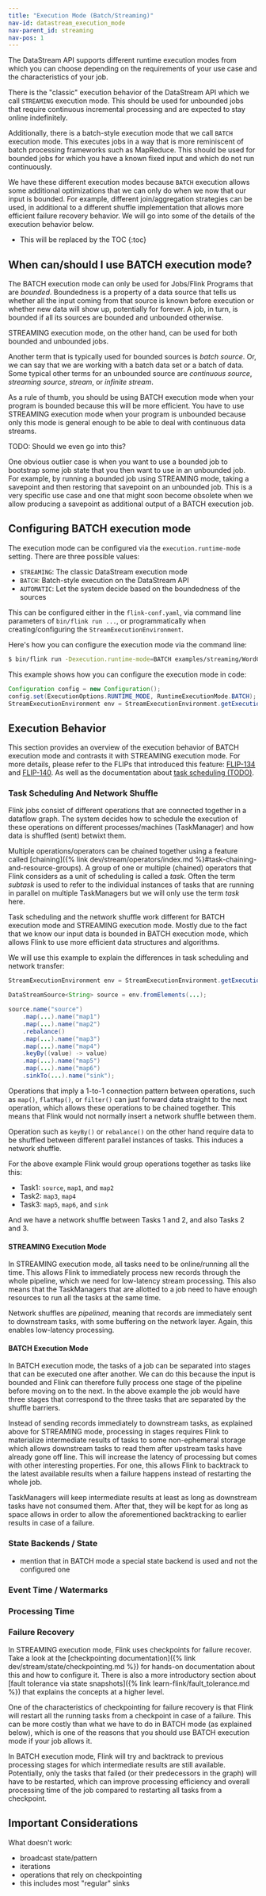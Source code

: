 ```yaml
---
title: "Execution Mode (Batch/Streaming)"
nav-id: datastream_execution_mode
nav-parent_id: streaming
nav-pos: 1
---
```

<!--
Licensed to the Apache Software Foundation (ASF) under one
or more contributor license agreements.  See the NOTICE file
distributed with this work for additional information
regarding copyright ownership.  The ASF licenses this file
to you under the Apache License, Version 2.0 (the
"License"); you may not use this file except in compliance
with the License.  You may obtain a copy of the License at

  http://www.apache.org/licenses/LICENSE-2.0

Unless required by applicable law or agreed to in writing,
software distributed under the License is distributed on an
"AS IS" BASIS, WITHOUT WARRANTIES OR CONDITIONS OF ANY
KIND, either express or implied.  See the License for the
specific language governing permissions and limitations
under the License.
-->

The DataStream API supports different runtime execution modes from which you
can choose depending on the requirements of your use case and the
characteristics of your job.

There is the "classic" execution behavior of the DataStream API which we call
`STREAMING` execution mode. This should be used for unbounded jobs that require
continuous incremental processing and are expected to stay online indefinitely.

Additionally, there is a batch-style execution mode that we call `BATCH`
execution mode. This executes jobs in a way that is more reminiscent of batch
processing frameworks such as MapReduce. This should be used for bounded jobs
for which you have a known fixed input and which do not run continuously.

We have these different execution modes because `BATCH` execution allows some
additional optimizations that we can only do when we now that our input is
bounded. For example, different join/aggregation strategies can be used, in
additional to a different shuffle implementation that allows more efficient
failure recovery behavior. We will go into some of the details of the execution
behavior below.

* This will be replaced by the TOC
{:toc}

## When can/should I use BATCH execution mode?

The BATCH execution mode can only be used for Jobs/Flink Programs that are
_bounded_. Boundedness is a property of a data source that tells us whether all
the input coming from that source is known before execution or whether new data
will show up, potentially for forever. A job, in turn, is bounded if all its
sources are bounded and unbounded otherwise.

STREAMING execution mode, on the other hand, can be used for both bounded and
unbounded jobs.

Another term that is typically used for bounded sources is _batch source_. Or,
we can say that we are working with a batch data set or a batch of data. Some
typical other terms for an unbounded source are _continuous source_, _streaming
source_, _stream_, or _infinite stream_.

As a rule of thumb, you should be using BATCH execution mode when your program
is bounded because this will be more efficient. You have to use STREAMING
execution mode when your program is unbounded because only this mode is general
enough to be able to deal with continuous data streams.

TODO: Should we even go into this?

One obvious outlier case is when you want to use a bounded job to bootstrap
some job state that you then want to use in an unbounded job. For example, by
running a bounded job using STREAMING mode, taking a savepoint and then
restoring that savepoint on an unbounded job. This is a very specific use case
and one that might soon become obsolete when we allow producing a savepoint as
additional output of a BATCH execution job.

## Configuring BATCH execution mode

The execution mode can be configured via the `execution.runtime-mode` setting.
There are three possible values:

 - `STREAMING`: The classic DataStream execution mode
 - `BATCH`: Batch-style execution on the DataStream API
 - `AUTOMATIC`: Let the system decide based on the boundedness of the sources

 This can be configured either in the `flink-conf.yaml`, via command line
 parameters of `bin/flink run ...`, or programmatically when
 creating/configuring the `StreamExecutionEnvironment`.

 Here's how you can configure the execution mode via the command line:

 ```bash
 $ bin/flink run -Dexecution.runtime-mode=BATCH examples/streaming/WordCount.jar
 ```

 This example shows how you can configure the execution mode in code:

 ```java
Configuration config = new Configuration();
config.set(ExecutionOptions.RUNTIME_MODE, RuntimeExecutionMode.BATCH);
StreamExecutionEnvironment env = StreamExecutionEnvironment.getExecutionEnvironment(config);
 ```

## Execution Behavior

This section provides an overview of the execution behavior of BATCH execution
mode and contrasts it with STREAMING execution mode. For more details, please
refer to the FLIPs that introduced this feature:
[FLIP-134](https://cwiki.apache.org/confluence/x/4i94CQ) and
[FLIP-140](https://cwiki.apache.org/confluence/x/kDh4CQ). As well as the
documentation about [task scheduling (TODO)](<TODO>).

### Task Scheduling And Network Shuffle

Flink jobs consist of different operations that are connected together in a
dataflow graph. The system decides how to schedule the execution of these
operations on different processes/machines (TaskManager) and how data is
shuffled (sent) betwixt them.

Multiple operations/operators can be chained together using a feature called
[chaining]({% link dev/stream/operators/index.md
%}#task-chaining-and-resource-groups). A group of one or multiple (chained)
operators that Flink considers as a unit of scheduling is called a _task_.
Often the term _subtask_ is used to refer to the individual instances of tasks
that are running in parallel on multiple TaskManagers but we will only use the
term _task_ here.

Task scheduling and the network shuffle work different for BATCH execution mode
and STREAMING execution mode. Mostly due to the fact that we know our input
data is bounded in BATCH execution mode, which allows Flink to use more
efficient data structures and algorithms.

We will use this example to explain the differences in task scheduling and
network transfer:

```java
StreamExecutionEnvironment env = StreamExecutionEnvironment.getExecutionEnvironment();

DataStreamSource<String> source = env.fromElements(...);

source.name("source")
	.map(...).name("map1")
	.map(...).name("map2")
	.rebalance()
	.map(...).name("map3")
	.map(...).name("map4")
	.keyBy((value) -> value)
	.map(...).name("map5")
	.map(...).name("map6")
	.sinkTo(...).name("sink");
```

Operations that imply a 1-to-1 connection pattern between operations, such as
`map()`, `flatMap()`, or `filter()` can just forward data straight to the next
operation, which allows these operations to be chained together. This means
that Flink would not normally insert a network shuffle between them.

Operation such as `keyBy()` or `rebalance()` on the other hand require data to
be shuffled between different parallel instances of tasks. This induces a
network shuffle.

For the above example Flink would group operations together as tasks like this:

- Task1: `source`, `map1`, and `map2`
- Task2: `map3`, `map4`
- Task3: `map5`, `map6`, and `sink`

And we have a network shuffle between Tasks 1 and 2, and also Tasks 2 and 3.

#### STREAMING Execution Mode

In STREAMING execution mode, all tasks need to be online/running all the time.
This allows Flink to immediately process new records through the whole
pipeline, which we need for low-latency stream processing. This also means that
the TaskManagers that are allotted to a job need to have enough resources to
run all the tasks at the same time.

Network shuffles are _pipelined_, meaning that records are immediately sent to
downstream tasks, with some buffering on the network layer. Again, this enables
low-latency processing.

#### BATCH Execution Mode

In BATCH execution mode, the tasks of a job can be separated into stages that
can be executed one after another. We can do this because the input is bounded
and Flink can therefore fully process one stage of the pipeline before moving
on to the next. In the above example the job would have three stages that
correspond to the three tasks that are separated by the shuffle barriers.

Instead of sending records immediately to downstream tasks, as explained above
for STREAMING mode, processing in stages requires Flink to materialize
intermediate results of tasks to some non-ephemeral storage which allows
downstream tasks to read them after upstream tasks have already gone off line.
This will increase the latency of processing but comes with other interesting
properties. For one, this allows Flink to backtrack to the latest available
results when a failure happens instead of restarting the whole job.

TaskManagers will keep intermediate results at least as long as downstream
tasks have not consumed them. After that, they will be kept for as long as
space allows in order to allow the aforementioned backtracking to earlier
results in case of a failure.

### State Backends / State

- mention that in BATCH mode a special state backend is used and not the
  configured one

### Event Time / Watermarks

### Processing Time

### Failure Recovery

In STREAMING execution mode, Flink uses checkpoints for failure recover. Take a
look at the [checkpointing documentation]({% link
dev/stream/state/checkpointing.md %}) for hands-on documentation about this and
how to configure it. There is also a more introductory section about [fault
tolerance via state snapshots]({% link learn-flink/fault_tolerance.md %}) that
explains the concepts at a higher level.

One of the characteristics of checkpointing for failure recovery is that Flink
will restart all the running tasks from a checkpoint in case of a failure. This
can be more costly than what we have to do in BATCH mode (as explained below),
which is one of the reasons that you should use BATCH execution mode if your
job allows it.

In BATCH execution mode, Flink will try and backtrack to previous processing
stages for which intermediate results are still available. Potentially, only
the tasks that failed (or their predecessors in the graph) will have to be
restarted, which can improve processing efficiency and overall processing time
of the job compared to restarting all tasks from a checkpoint.

## Important Considerations

What doesn't work:
 - broadcast state/pattern
 - iterations
 - operations that rely on checkpointing
 - this includes most "regular" sinks

